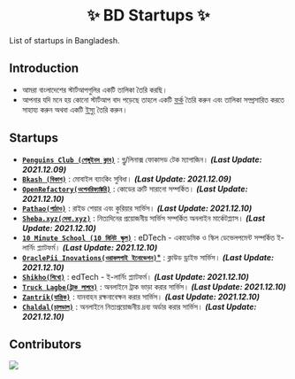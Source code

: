 <h1 align="center">
    ✨ BD Startups ✨
</h1>

List of startups in Bangladesh.

## Introduction
- আমরা বাংলাদেশের স্টার্টআপগুলির একটি তালিকা তৈরি করছি।
- আপনার যদি মনে হয় কোনো স্টার্টআপ বাদ পড়েছে তাহলে একটি [ফর্ক](https://github.com/fazlerabbi37/b-startups/fork) তৈরি করুন এবং তালিকা সম্প্রসারিত করতে সাহায্য করুন অথবা একটি [ইস্যু](https://github.com/fazlerabbi37/b-startups/issues) তৈরি করুন।

## Startups
- [**`Penguins Club (পেঙ্গুইনস ক্লাব)`**](https://thepenguins.club/) : গ্নু/লিনাক্স ফোকাসড টেক ম্যাগাজিন। ***(Last Update: 2021.12.09)***
- [**`Bkash (বিকাশ)`**](https://www.bkash.com/) : মোবাইল ব্যাংকিং সুবিধা। ***(Last Update: 2021.12.09)***
- [**`OpenRefactory(ওপেনরিফ্যাক্টরি)`**](https://www.openrefactory.com) : কোডের ত্রুটি সারানো সম্পর্কিত। ***(Last Update: 2021.12.10)***
- [**`Pathao(পাঠাও)`**](https://pathao.com/) : রাইড শেয়ার এবং কুরিয়ার সার্ভিস। ***(Last Update: 2021.12.10)***
- [**`Sheba.xyz(সেবা.xyz‍)`**](https://www.sheba.xyz) : নিত্যদিনের প্রয়োজনীয় সার্ভিস সম্পর্কিত অনলাইন মার্কেটপ্ল্যাস। ***(Last Update: 2021.12.10)***
- [**`10 Minute School (10 মিনিট স্কুল)`**](https://10minuteschool.com) : eDTech - একাডেমিক ও স্কিল ডেভেলপমেন্ট সম্পর্কিত ই-লার্নিং প্ল্যাটফর্ম। ***(Last Update: 2021.12.10)***
- [**`OraclePii Inovations(ওরাকলপাই ইনোভেশন)`***](https://oraclepii.com) : ক্লাউড ড্রাইভ সার্ভিস। ***(Last Update: 2021.12.10)***
- [**`Shikho(শিখো)‍`**](https://shikho.tech) : edTech - ই-লার্নিং প্ল্যাটফর্ম। ***(Last Update: 2021.12.10)***
- [**`Truck Lagbe(ট্রাক লাগবে)`**](http://www.trucklagbe.com) : অনলাইনে ট্রাক ভাড়া করার সার্ভিস। ***(Last Update: 2021.12.10)***
- [**`Zantrik(যান্ত্রিক)‍`**](https://www.zantrik.com) : যানবাহন রক্ষনাবেক্ষন করার সার্ভিস। ***(Last Update: 2021.12.10)***
- [**`Chaldal(চালডাল)`**](https://chaldal.com) : অনলাইনে নিত্যপ্রয়োজনীয় দ্রব্য অর্ডার করার সার্ভিস। ***(Last Update: 2021.12.10)***
 
 ## Contributors
<a href="https://github.com/fazlerabbi37/b-startups/graphs/contributors">
  <img src="https://contrib.rocks/image?repo=fazlerabbi37/b-startups"/>
</a>
